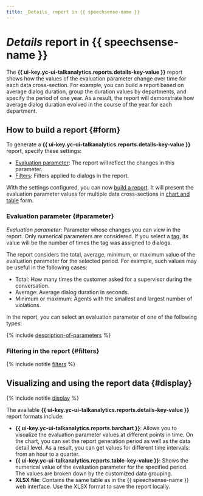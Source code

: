 ```yaml
---
title: _Details_ report in {{ speechsense-name }}
---
```


# _Details_ report in {{ speechsense-name }}

The **{{ ui-key.yc-ui-talkanalytics.reports.details-key-value }}** report shows how the values of the evaluation parameter change over time for each data cross-section. For example, you can build a report based on average dialog duration, group the duration values by departments, and specify the period of one year. As a result, the report will demonstrate how average dialog duration evolved in the course of the year for each department.

## How to build a report {#form}

To generate a **{{ ui-key.yc-ui-talkanalytics.reports.details-key-value }}** report, specify these settings:

* [Evaluation parameter](#parameter): The report will reflect the changes in this parameter.
* [Filters](#filters): Filters applied to dialogs in the report.

With the settings configured, you can now [build a report](../../operations/data/manage-reports.md#build-a-details-report). It will present the evaluation parameter values for multiple data cross-sections in [chart and table](#display) form.

### Evaluation parameter {#parameter}

_Evaluation parameter_: Parameter whose changes you can view in the report. Only numerical parameters are considered. If you select a [tag](../tags.md), its value will be the number of times the tag was assigned to dialogs.

The report considers the total, average, minimum, or maximum value of the evaluation parameter for the selected period. For example, such values may be useful in the following cases:

* Total: How many times the customer asked for a supervisor during the conversation.
* Average: Average dialog duration in seconds.
* Minimum or maximum: Agents with the smallest and largest number of violations.

In the report, you can select an evaluation parameter of one of the following types:

{% include [description-of-parameters](../../../_includes/speechsense/reports/parameters.md) %}

### Filtering in the report {#filters}

{% include notitle [filters](../../../_includes/speechsense/reports/filters.md) %}

## Visualizing and using the report data {#display}

{% include notitle [display](../../../_includes/speechsense/reports/display.md) %}

The available **{{ ui-key.yc-ui-talkanalytics.reports.details-key-value }}** report formats include:

* **{{ ui-key.yc-ui-talkanalytics.reports.barchart }}**: Allows you to visualize the evaluation parameter values at different points in time. On the chart, you can set the report generation period as well as the data detail level. As a result, you can get values for different time intervals: from an hour to a quarter.
* **{{ ui-key.yc-ui-talkanalytics.reports.table-key-value }}**: Shows the numerical value of the evaluation parameter for the specified period. The values are broken down by the customized data grouping.
* **XLSX file**: Contains the same table as in the {{ speechsense-name }} web interface. Use the XLSX format to save the report locally.
